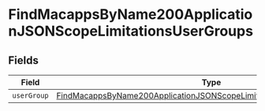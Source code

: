 # FindMacappsByName200ApplicationJSONScopeLimitationsUserGroups


## Fields

| Field                                                                                                                                                                       | Type                                                                                                                                                                        | Required                                                                                                                                                                    | Description                                                                                                                                                                 |
| --------------------------------------------------------------------------------------------------------------------------------------------------------------------------- | --------------------------------------------------------------------------------------------------------------------------------------------------------------------------- | --------------------------------------------------------------------------------------------------------------------------------------------------------------------------- | --------------------------------------------------------------------------------------------------------------------------------------------------------------------------- |
| `userGroup`                                                                                                                                                                 | [FindMacappsByName200ApplicationJSONScopeLimitationsUserGroupsUserGroup](../../models/operations/findmacappsbyname200applicationjsonscopelimitationsusergroupsusergroup.md) | :heavy_minus_sign:                                                                                                                                                          | N/A                                                                                                                                                                         |